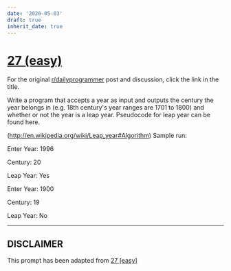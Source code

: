 ```yaml
---
date: '2020-05-03'
draft: true
inherit_date: true
---
```


# [27 (easy)](https://www.reddit.com/r/dailyprogrammer/comments/r0r3h/3172012_challenge_27_easy/)

For the original [r/dailyprogrammer](https://www.reddit.com/r/dailyprogrammer/) post and discussion, click the link in the title.

Write a program that accepts a year as input and outputs the century the year belongs in (e.g. 18th century's year ranges are 1701 to 1800) and whether or not the year is a leap year.  Pseudocode for leap year can be found here.

(http://en.wikipedia.org/wiki/Leap_year#Algorithm)
Sample run:

Enter Year:  1996

Century:  20

Leap Year: Yes

Enter Year:  1900

Century:  19

Leap Year:  No


----
## **DISCLAIMER**
This prompt has been adapted from [27 [easy]](https://www.reddit.com/r/dailyprogrammer/comments/r0r3h/3172012_challenge_27_easy/
)

